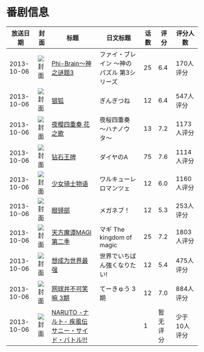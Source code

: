 # 番剧信息

|放送日期|封面|标题|日文标题|话数|评分|评分人数|
|---|---|---|---|---|---|---|
|2013-10-06|![封面](https://lain.bgm.tv/pic/cover/c/f9/ea/49693_33riM.jpg)|[Phi-Brain～神之谜题3](https://bangumi.tv/subject/49693)|ファイ・ブレイン 〜神のパズル 第3シリーズ|25|6.4|170人评分|
|2013-10-06|![封面](https://lain.bgm.tv/pic/cover/c/96/41/70960_dkRxf.jpg)|[银狐](https://bangumi.tv/subject/70960)|ぎんぎつね|12|6.4|547人评分|
|2013-10-06|![封面](https://lain.bgm.tv/pic/cover/c/1f/e1/71955_II802.jpg)|[夜樱四重奏 花之歌](https://bangumi.tv/subject/71955)|夜桜四重奏 〜ハナノウタ〜|13|7.2|1173人评分|
|2013-10-06|![封面](https://lain.bgm.tv/pic/cover/c/1d/27/73083_CEaaO.jpg)|[钻石王牌](https://bangumi.tv/subject/73083)|ダイヤのA|75|7.6|1114人评分|
|2013-10-06|![封面](https://lain.bgm.tv/pic/cover/c/0c/64/76210_mG0GQ.jpg)|[少女骑士物语](https://bangumi.tv/subject/76210)|ワルキューレロマンツェ|12|6.0|1160人评分|
|2013-10-06|![封面](https://lain.bgm.tv/pic/cover/c/35/00/77479_O4uYY.jpg)|[眼镜部](https://bangumi.tv/subject/77479)|メガネブ！|12|5.3|253人评分|
|2013-10-06|![封面](https://lain.bgm.tv/pic/cover/c/c7/7e/77646_7oJOW.jpg)|[天方魔谭MAGI 第二季](https://bangumi.tv/subject/77646)|マギ The kingdom of magic|25|7.2|1803人评分|
|2013-10-06|![封面](https://lain.bgm.tv/pic/cover/c/b2/71/78408_7W41p.jpg)|[想成为世界最强](https://bangumi.tv/subject/78408)|世界でいちばん強くなりたい!|12|5.4|475人评分|
|2013-10-06|![封面](https://lain.bgm.tv/pic/cover/c/cb/8d/82079_GNnd0.jpg)|[网球并不可笑嘛 3期](https://bangumi.tv/subject/82079)|てーきゅう 3期|12|7.0|884人评分|
|2013-10-06|![封面](https://lain.bgm.tv/pic/cover/c/41/2a/467814_d9b60.jpg)|[NARUTO -ナルト- 疾風伝 サニー・サイド・バトル!!!](https://bangumi.tv/subject/467814)||1|暂无评分|少于10人评分|
